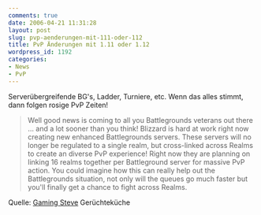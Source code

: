 ```yaml
---
comments: true
date: 2006-04-21 11:31:28
layout: post
slug: pvp-aenderungen-mit-111-oder-112
title: PvP Änderungen mit 1.11 oder 1.12
wordpress_id: 1192
categories:
- News
- PvP
---
```


Serverübergreifende BG's, Ladder, Turniere, etc. Wenn das alles stimmt, dann folgen rosige PvP Zeiten!



> Well good news is coming to all you Battlegrounds veterans out there … and a lot sooner than you think! Blizzard is hard at work right now creating new enhanced Battlegrounds servers. These servers will no longer be regulated to a single realm, but cross-linked across Realms to create an diverse PvP experience! Right now they are planning on linking 16 realms together per Battleground server for massive PvP action. You could imagine how this can really help out the Battlegrounds situation, not only will the queues go much faster but you'll finally get a chance to fight across Realms.



Quelle: [Gaming Steve](http://www.gamingsteve.com/archives/2006/04/massive_battleg_1.php) Gerüchteküche
